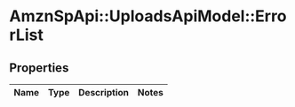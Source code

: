# AmznSpApi::UploadsApiModel::ErrorList

## Properties
Name | Type | Description | Notes
------------ | ------------- | ------------- | -------------

